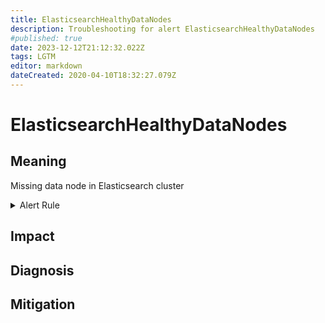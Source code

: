 ```yaml
---
title: ElasticsearchHealthyDataNodes
description: Troubleshooting for alert ElasticsearchHealthyDataNodes
#published: true
date: 2023-12-12T21:12:32.022Z
tags: LGTM
editor: markdown
dateCreated: 2020-04-10T18:32:27.079Z
---
```


# ElasticsearchHealthyDataNodes

## Meaning
[//]: # "Short paragraph that explains what the alert means"
Missing data node in Elasticsearch cluster

<details>
  <summary>Alert Rule</summary>

  ```yaml
alert: ElasticsearchHealthyDataNodes
expr: elasticsearch_cluster_health_number_of_data_nodes < 3
for: 0m
labels:
    severity: critical
annotations:
    summary: Elasticsearch Healthy Data Nodes (instance {{ $labels.instance }})
    description: |-
        Missing data node in Elasticsearch cluster
          VALUE = {{ $value }}
          LABELS = {{ $labels }}
    runbook: https://github.com/srerun/prometheus-alerts/content/runbooks/ElasticsearchHealthyDataNodes

  ```
</details>


## Impact
[//]: # "What could / will happen if the alert is not addressed"



## Diagnosis
[//]: # "Steps to take to identify the cause of the problem"



## Mitigation
[//]: # "The steps necessary to resolve the alert"

